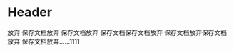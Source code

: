 <!-- TITLE: 2222 -->
<!-- SUBTITLE: A quick summary of 2222 -->

# Header

放弃
保存文档放弃
保存文档放弃
保存文档保存文档放弃
保存文档放弃保存文档放弃
保存文档放弃......1111